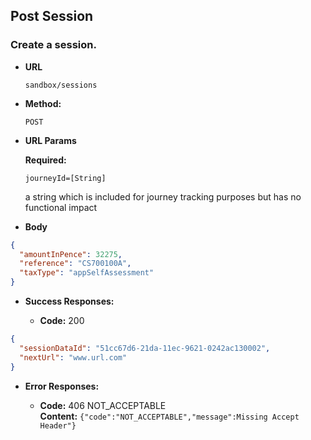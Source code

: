Post Session
----

### Create a session.

* **URL**

  `sandbox/sessions`

* **Method:**

  `POST`

* **URL Params**

  **Required:**

  `journeyId=[String]`

  a string which is included for journey tracking purposes but has no functional impact

* **Body**

```json
{
  "amountInPence": 32275,
  "reference": "CS700100A",
  "taxType": "appSelfAssessment"
}
```

* **Success Responses:**

    * **Code:** 200

```json
{
  "sessionDataId": "51cc67d6-21da-11ec-9621-0242ac130002",
  "nextUrl": "www.url.com"
}
```

* **Error Responses:**

    * **Code:** 406 NOT_ACCEPTABLE <br/>
      **Content:** `{"code":"NOT_ACCEPTABLE","message":Missing Accept Header"}`





